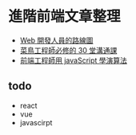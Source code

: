 # 進階前端文章整理

* [Web 開發人員的路線圖](https://github.com/goodjack/developer-roadmap-chinese)
* [菜鳥工程師必修的 30 堂溝通課](https://ithelp.ithome.com.tw/users/20040221/ironman/2236)
* [前端工程師用 javaScript 學演算法 ](https://ithelp.ithome.com.tw/users/20106426/ironman/2136)

## todo
* react
* vue
* javascirpt
